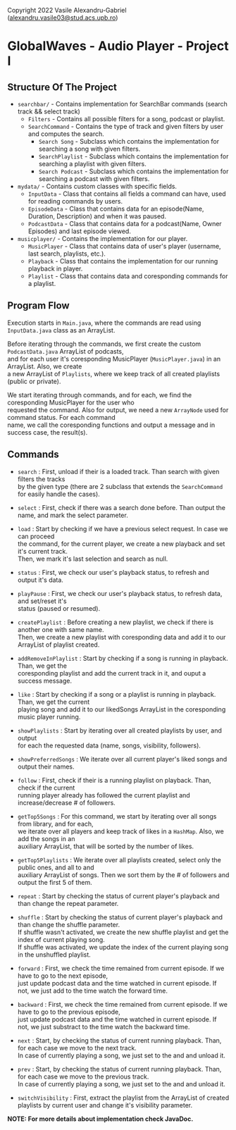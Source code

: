 Copyright 2022 Vasile Alexandru-Gabriel (alexandru.vasile03@stud.acs.upb.ro)

# GlobalWaves - Audio Player - Project I

## Structure Of The Project

  * `searchbar/` - Contains implementation for SearchBar commands (search track && select track)
    * `Filters` - Contains all possible filters for a song, podcast or playlist.
    * `SearchCommand` - Contains the type of track and given filters by user and computes the search.
      * `Search Song` - Subclass which contains the implementation for searching a song with given filters.
      * `SearchPlaylist` - Subclass which contains the implementation for searching a playlist with given filters.
      * `Search Podcast` - Subclass which contains the implementation for searching a podcast with given filters.
  * `mydata/` - Contains custom classes with specific fields.
    * `InputData` - Class that contains all fields a command can have, used for reading commands by users.
    * `EpisodeData` - Class that contains data for an episode(Name, Duration, Description) and when it was paused.
    * `PodcastData` - Class that contains data for a podcast(Name, Owner Episodes) and last episode viewed.
  * `musicplayer/` - Contains the implementation for our player. 
    * `MusicPlayer` - Class that contains data of user's player (username, last search, playlists, etc.).
    * `Playback` - Class that contains the implementation for our running playback in player.
    * `Playlist` - Class that contains data and coresponding commands for a playlist.


## Program Flow

Execution starts in `Main.java`, where the commands are read using `InputData.java` class as an ArrayList.

Before iterating through the commands, we first create the custom `PodcastData.java` ArrayList of podcasts,   
and for each user it's coresponding MusicPlayer (`MusicPlayer.java`) in an ArrayList. Also, we create  
a new ArrayList of `Playlists`, where we keep track of all created playlists (public or private).

We start iterating through commands, and for each, we find the coresponding MusicPlayer for the user who  
requested the command. Also for output, we need a new `ArrayNode` used for command status. For each command   
name, we call the coresponding functions and output a message and in success case, the result(s).

## Commands

* `search` : First, unload if their is a loaded track. Than search with given filters the tracks   
             by the given type (there are 2 subclass that extends the `SearchCommand` for easily handle the cases).

* `select` : First, check if there was a search done before. Than output the name, and mark the select parameter.

* `load` :  Start by checking if we have a previous select request. In case we can proceed  
            the command, for the current player, we create a new playback and set it's current track.   
            Then, we mark it's last selection and search as null.

* `status` : First, we check our user's playback status, to refresh and output it's data.

* `playPause` : First, we check our user's playback status, to refresh data, and set/reset it's   
                status (paused or resumed).

* `createPlaylist` : Before creating a new playlist, we check if there is another one with same name.  
                     Then, we create a new playlist with coresponding data and add it to our ArrayList of playlist created.

* `addRemoveInPlaylist` : Start by checking if a song is running in playback. Than, we get the   
                          coresponding playlist and add the current track in it, and ouput a success message.

* `like` : Start by checking if a song or a playlist is running in playback. Than, we get the current   
           playing song and add it to our likedSongs ArrayList in the coresponding music player running.

* `showPlaylists` : Start by iterating over all created playlists by user, and output                             
                    for each the requested data (name, songs, visibility, followers).

* `showPreferredSongs` : We iterate over all current player's liked songs and output their names.

* `follow` :  First, check if their is a running playlist on playback. Than, check if the current    
              running player already has followed the current playlist and increase/decrease # of followers.

* `getTop5Songs` : For this command, we start by iterating over all songs from library, and for each,    
                   we iterate over all players and keep track of likes in a `HashMap`. Also, we add the songs in an    
                   auxiliary ArrayList, that will be sorted by the number of likes.

* `getTop5Playlists` : We iterate over all playlists created, select only the public ones, and all to and     
                       auxiliary ArrayList of songs. Then we sort them by the # of followers and output the first 5 of them.

* `repeat` : Start by checking the status of current player's playback and than change the repeat parameter.

* `shuffle` : Start by checking the status of current player's playback and than change the shuffle parameter.    
              If shuffle wasn't activated, we create the new shuffle playlist and get the index of current playing song.     
              If shuffle was activated, we update the index of the current playing song in the unshuffled playlist.

* `forward` : First, we check the time remained from current episode. If we have to go to the next episode,   
              just update podcast data and the time watched in current episode. If not, we just add to the 
              time watch the forward time.

* `backward` : First, we check the time remained from current episode. If we have to go to the previous episode,      
              just update podcast data and the time watched in current episode. If not, we just substract to the
              time watch the backward time.

* `next` :  Start, by checking the status of current running playback. Than, for each case we move to the next track.    
            In case of currently playing a song, we just set to the and and unload it.

* `prev` : Start, by checking the status of current running playback. Than, for each case we move to the previous track.     
            In case of currently playing a song, we just set to the and and unload it.

* `switchVisibility` : First, extract the playlist from the ArrayList of created playlists by current user
                       and change it's visibility parameter.

**NOTE: For more details about implementation check JavaDoc.**
